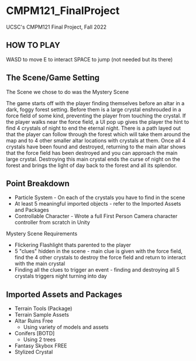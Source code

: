 # CMPM121_FinalProject
 UCSC's CMPM121 Final Project, Fall 2022

 ## HOW TO PLAY
 WASD to move
 E to interact
 SPACE to jump (not needed but its there)
 
 ## The Scene/Game Setting
 The Scene we chose to do was the Mystery Scene
 
 The game starts off with the player finding themselves before an altar in a dark, foggy forest setting.  Before them is a large crystal enshrouded in a force field of some kind, preventing the player from touching the crystal.  If the player walks near the force field, a UI pop up gives the player the hint to find 4 crystals of night to end the eternal night.  There is a path layed out that the player can follow through the forest which will take them around the map and to 4 other smaller altar locations with crystals at them.  Once all 4 crystals have been found and destroyed, returning to the main altar shows that the force field has been destroyed and you can approach the main large crystal.  Destroying this main crystal ends the curse of night on the forest and brings the light of day back to the forest and all its splendor.
 
 ## Point Breakdown
 - Particle System - On each of the crystals you have to find in the scene
 - At least 5 meaningful imported objects - refer to the Imported Assets and Packages
 - Controllable Character - Wrote a full First Person Camera character controller from scratch in Unity
 
 Mystery Scene Requirements
 - Flickering Flashlight thats parented to the player
 - 5 "clues" hidden in the scene - main clue is given with the force field, find the 4 other crystals to destroy the force field and return to interact with the main crystal
 - Finding all the clues to trigger an event - finding and destroying all 5 crystals triggers night turning into day

 ## Imported Assets and Packages
 - Terrain Tools (Package)
 - Terrain Sample Assets
 - Altar Ruins Free
    - Using variety of models and assets
 - Conifers [BOTD]
    - Using 2 trees
 - Fantasy Skybox FREE
 - Stylized Crystal
